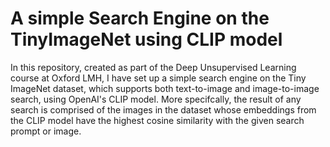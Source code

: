 # A simple Search Engine on the TinyImageNet using CLIP model
In this repository, created as part of the Deep Unsupervised Learning course at Oxford LMH, I have set up a simple search engine on the Tiny ImageNet dataset, which supports both text-to-image and image-to-image search, using OpenAI's CLIP model. More specifcally, the result of any search is comprised of the images in the dataset whose embeddings from the CLIP model have the highest cosine similarity with the given search prompt or image.
